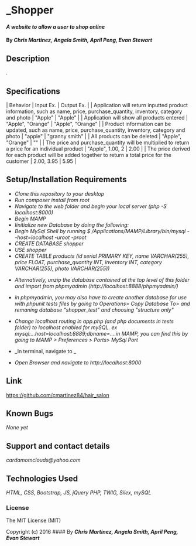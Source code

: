 # _Shopper

#### _A website to allow a user to shop online_

#### By _**Chris Martinez, Angela Smith, April Peng, Evan Stewart**_

## Description
_._


## Specifications
| Behavior | Input Ex. | Output Ex. |
| Application will return inputted product information, such as name, price, purchase_quantity, inventory, category and photo | "Apple" | "Apple" |
| Application will show all products entered | "Apple", "Orange" | "Apple", "Orange"  |
| Product information can be updated, such as name, price, purchase_quantity, inventory, category and photo | "apple" | "granny smith" |
| All products can be deleted |  "Apple", "Orange"  | "" |
| The price and purchase_quantity will be multiplied to return a price for an individual product |  "Apple", 1.00, 2 | 2.00 |
| The price derived for each product will be added together to return a total price for the customer |  2.00, 3.95 | 5.95 |



## Setup/Installation Requirements
* _Clone this repository to your desktop_
* _Run composer install from root_
* _Navigate to the web folder and begin your local server (php -S localhost:8000)_
 * _Begin MAMP_
* _Iinitialize new Database by doing the following:_
* _Begin MySql Shell by running $ /Applications/MAMP/Library/bin/mysql --host=localhost -uroot -proot_
* _CREATE DATABASE shopper_
* _USE shopper_
* _CREATE TABLE products (id serial PRIMARY KEY, name VARCHAR(255), price FLOAT, purchase_quantity INT, inventory INT, category VARCHAR(255), photo VARCHAR(255))_
<!-- * _CREATE TABLE clients(id, serial PRIMARY KEY, name VARCHAR(255), last_appointment VARCHAR(255), next_appointment VARCHAR(255))_ -->
* _Alternatively, unzip the database contained at the top level of this folder and import from phpmyadmin (http://localhost:8888/phpmyadmin/)_
* _in phpmyadmin, you may also  have to create another database for use with phpunit tests files by going to Operations> Copy Database To> and remaning database "shopper_test" and choosing "structure only"_

* _Change localhost routing in app.php (and php documents in tests folder) to localhost enabled for mySQL. ex mysql:...host=localhost:8889;dbname=....in MAMP, you can find this by going to  MAMP > Preferences > Ports> MySql Port_
* _In terminal, navigate to _
* _Open Browser and navigate to http://localhost:8000_
## Link
https://github.com/cmartinez84/hair_salon

## Known Bugs
_None yet_

## Support and contact details
_cardamomclouds@yahoo.com_

## Technologies Used
_HTML,
CSS,
Bootstrap,
JS,
jQuery
PHP,
TWIG,
Silex,
mySQL_

### License
The MIT License (MIT)

Copyright (c) 2016 #### By _**Chris Martinez, Angela Smith, April Peng, Evan Stewart**_

